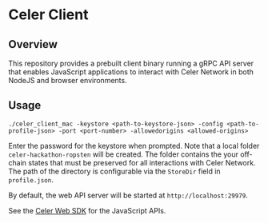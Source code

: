 # Celer Client

## Overview

This repository provides a prebuilt client binary running a gRPC API server that
enables JavaScript applications to interact with Celer Network in both NodeJS
and browser environments.

## Usage

```
./celer_client_mac -keystore <path-to-keystore-json> -config <path-to-profile-json> -port <port-number> -allowedorigins <allowed-origins>
```

Enter the password for the keystore when prompted. Note that a local folder
`celer-hackathon-ropsten` will be created. The folder contains the your
off-chain states that must be preserved for all interactions with Celer Network.
The path of the directory is configurable via the `StoreDir` field in
`profile.json`.

By default, the web API server will be started at `http://localhost:29979`.

See the [Celer Web SDK](https://github.com/celer-network/Celer-Web-SDK) for the
JavaScript APIs.

